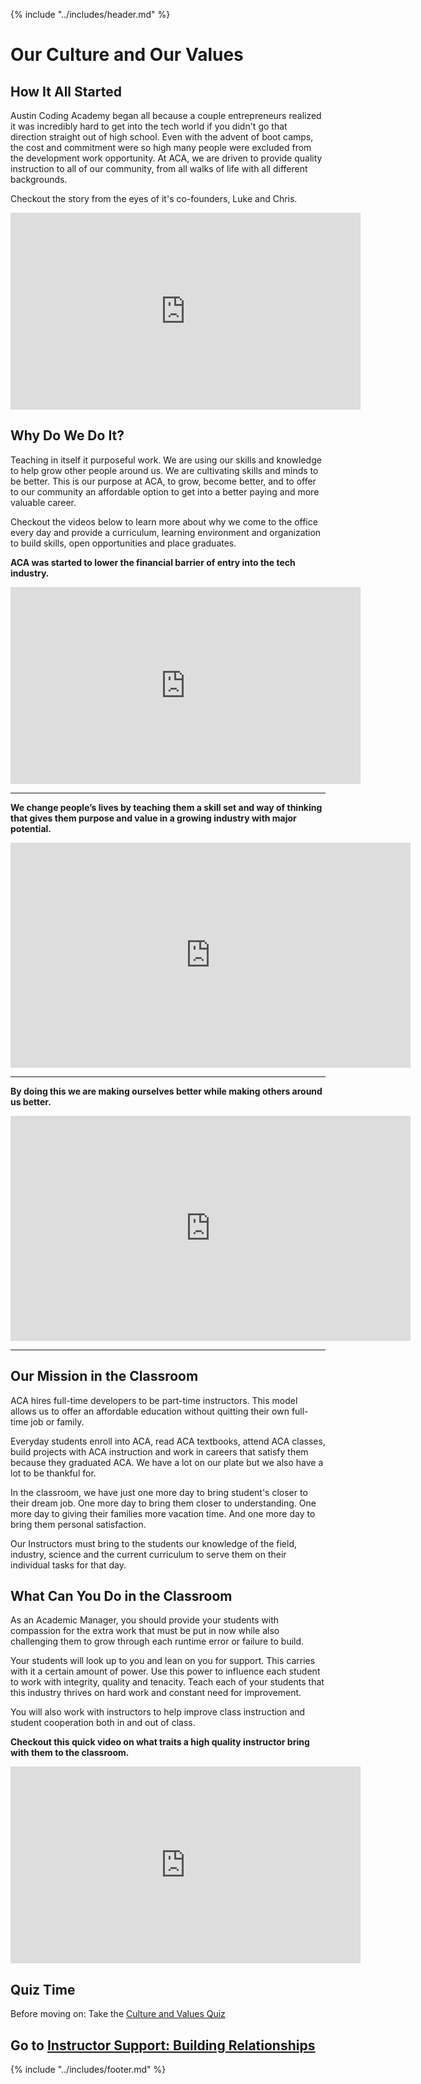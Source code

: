 {% include "../includes/header.md" %}

# Our Culture and Our Values

## How It All Started

Austin Coding Academy began all because a couple entrepreneurs realized it was incredibly hard to get into the tech world if you didn't go that direction straight out of high school. Even with the advent of boot camps, the cost and commitment were so high many people were excluded from the development work opportunity. At ACA, we are driven to provide quality instruction to all of our community, from all walks of life with all different backgrounds.

Checkout the story from the eyes of it's co-founders, Luke and Chris.

<iframe width="560" height="315" src="https://www.youtube.com/embed/RvlytBUgpa4" frameborder="0" allow="accelerometer; autoplay; encrypted-media; gyroscope; picture-in-picture" allowfullscreen></iframe>

## Why Do We Do It?

Teaching in itself it purposeful work. We are using our skills and knowledge to help grow other people around us. We are cultivating skills and minds to be better. This is our purpose at ACA, to grow, become better, and to offer to our community an affordable option to get into a better paying and more valuable career.

Checkout the videos below to learn more about why we come to the office every day and provide a curriculum, learning environment and organization to build skills, open opportunities and place graduates.

**ACA was started to lower the financial barrier of entry into the tech industry.**

<iframe width="560" height="315" src="https://www.youtube.com/embed/e25bNsKfEPo?start=3" frameborder="0" allow="accelerometer; autoplay; encrypted-media; gyroscope; picture-in-picture" allowfullscreen></iframe>

******

**We change people’s lives by teaching them a skill set and way of thinking that gives them purpose and value in a growing industry with major potential.**

<iframe src="https://player.vimeo.com/video/290913789" width="640" height="360" frameborder="0" webkitallowfullscreen mozallowfullscreen allowfullscreen></iframe>

******

**By doing this we are making ourselves better while making others around us better.**

<iframe src="https://player.vimeo.com/video/290925619" width="640" height="360" frameborder="0" webkitallowfullscreen mozallowfullscreen allowfullscreen></iframe>

******

## Our Mission in the Classroom

ACA hires full-time developers to be part-time instructors. This model allows us to offer an affordable education without quitting their own full-time job or family.

Everyday students enroll into ACA, read ACA textbooks, attend ACA classes, build projects with ACA instruction and work in careers that satisfy them because they graduated ACA. We have a lot on our plate but we also have a lot to be thankful for.

In the classroom, we have just one more day to bring student's closer to their dream job. One more day to bring them closer to understanding. One more day to giving their families more vacation time. And one more day to bring them personal satisfaction.

Our Instructors must bring to the students our knowledge of the field, industry, science and the current curriculum to serve them on their individual tasks for that day.

## What Can You Do in the Classroom

As an Academic Manager, you should provide your students with compassion for the extra work that must be put in now while also challenging them to grow through each runtime error or failure to build.

Your students will look up to you and lean on you for support. This carries with it a certain amount of power. Use this power to influence each student to work with integrity, quality and tenacity. Teach each of your students that this industry thrives on hard work and constant need for improvement.

You will also work with instructors to help improve class instruction and student cooperation both in and out of class.

**Checkout this quick video on what traits a high quality instructor bring with them to the classroom.**

<iframe width="560" height="315" src="https://www.youtube.com/embed/uSNUtDv8CiQ" frameborder="0" allow="accelerometer; autoplay; encrypted-media; gyroscope; picture-in-picture" allowfullscreen></iframe>

## Quiz Time

Before moving on: Take the [Culture and Values Quiz](https://forms.gle/J1jQAfSNAdtvycFd8)

## Go to [Instructor Support: Building Relationships](../steps/instructorSupportBuildingRelationships.md)

{% include "../includes/footer.md" %}

